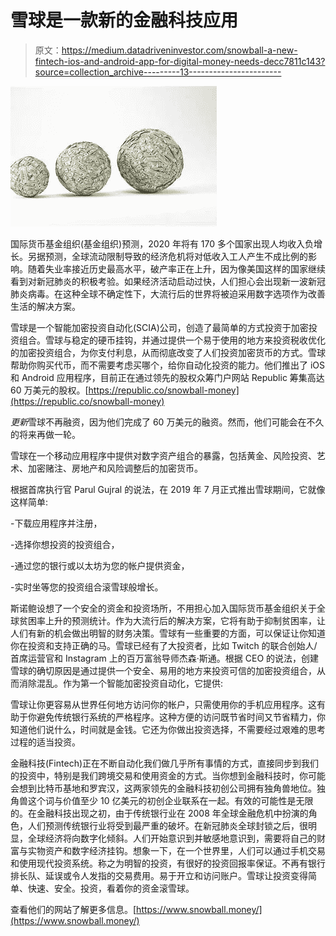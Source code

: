 # 雪球是一款新的金融科技应用

> 原文：<https://medium.datadriveninvestor.com/snowball-a-new-fintech-ios-and-android-app-for-digital-money-needs-decc7811c143?source=collection_archive---------13----------------------->

![](img/c471b97074be2354959a66c12fae80c9.png)

国际货币基金组织(基金组织)预测，2020 年将有 170 多个国家出现人均收入负增长。另据预测，全球流动限制导致的经济危机将对低收入工人产生不成比例的影响。随着失业率接近历史最高水平，破产率正在上升，因为像美国这样的国家继续看到对新冠肺炎的积极考验。如果经济活动启动过快，人们担心会出现新一波新冠肺炎病毒。在这种全球不确定性下，大流行后的世界将被迫采用数字选项作为改善生活的解决方案。

雪球是一个智能加密投资自动化(SCIA)公司，创造了最简单的方式投资于加密投资组合。雪球与稳定的硬币挂钩，并通过提供一个易于使用的地方来投资税收优化的加密投资组合，为你支付利息，从而彻底改变了人们投资加密货币的方式。雪球帮助你购买代币，而不需要考虑买哪个，给你自动化投资的能力。他们推出了 iOS 和 Android 应用程序，目前正在通过领先的股权众筹门户网站 Republic 筹集高达 60 万美元的股权。[https://republic.co/snowball-money](https://republic.co/snowball-money)

*更新*雪球不再融资，因为他们完成了 60 万美元的融资。然而，他们可能会在不久的将来再做一轮。

雪球在一个移动应用程序中提供对数字资产组合的暴露，包括黄金、风险投资、艺术、加密赌注、房地产和风险调整后的加密货币。

根据首席执行官 Parul Gujral 的说法，在 2019 年 7 月正式推出雪球期间，它就像这样简单:

-下载应用程序并注册，

-选择你想投资的投资组合，

-通过您的银行或以太坊为您的帐户提供资金，

-实时坐等您的投资组合滚雪球般增长。

斯诺鲍设想了一个安全的资金和投资场所，不用担心加入国际货币基金组织关于全球贫困率上升的预测统计。作为大流行后的解决方案，它将有助于抑制贫困率，让人们有新的机会做出明智的财务决策。雪球有一些重要的方面，可以保证让你知道你在投资和支持正确的马。雪球已经有了大投资者，比如 Twitch 的联合创始人/首席运营官和 Instagram 上的百万富翁导师杰森·斯通。根据 CEO 的说法，创建雪球的确切原因是通过提供一个安全、易用的地方来投资可信的加密投资组合，从而消除混乱。作为第一个智能加密投资自动化，它提供:

雪球让你更容易从世界任何地方访问你的帐户，只需使用你的手机应用程序。这有助于你避免传统银行系统的严格程序。这种方便的访问既节省时间又节省精力，你知道他们说什么，时间就是金钱。它还为你做出投资选择，不需要经过艰难的思考过程的适当投资。

金融科技(Fintech)正在不断自动化我们做几乎所有事情的方式，直接同步到我们的投资中，特别是我们跨境交易和使用资金的方式。当你想到金融科技时，你可能会想到比特币基地和罗宾汉，这两家领先的金融科技初创公司拥有独角兽地位。独角兽这个词与价值至少 10 亿美元的初创企业联系在一起。有效的可能性是无限的。在金融科技出现之初，由于传统银行业在 2008 年全球金融危机中扮演的角色，人们预测传统银行业将受到最严重的破坏。在新冠肺炎全球封锁之后，很明显，全球经济将向数字化倾斜。人们开始意识到并敏感地意识到，需要将自己的财富与实物资产和数字经济挂钩。想象一下，在一个世界里，人们可以通过手机交易和使用现代投资系统。称之为明智的投资，有很好的投资回报率保证。不再有银行排长队、延误或令人发指的交易费用。易于开立和访问账户。雪球让投资变得简单、快速、安全。投资，看着你的资金滚雪球。

查看他们的网站了解更多信息。[https://www.snowball.money/](https://www.snowball.money/)